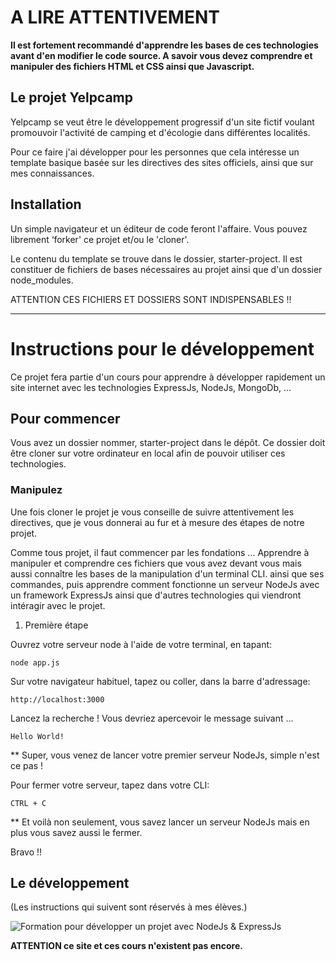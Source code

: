 # A LIRE ATTENTIVEMENT

**Il est fortement recommandé d'apprendre les bases de ces technologies avant d'en modifier le code source. A savoir vous devez comprendre et manipuler des fichiers HTML et CSS ainsi que Javascript.**

## Le projet Yelpcamp

Yelpcamp se veut être le développement progressif d'un site fictif voulant promouvoir l'activité de camping et d'écologie dans différentes localités.

Pour ce faire j'ai développer pour les personnes que cela intéresse un template basique basée sur les directives des sites officiels, ainsi que sur mes connaissances.

## Installation

Un simple navigateur et un éditeur de code feront l'affaire. Vous pouvez librement ‘forker' ce projet et/ou le 'cloner'. 

Le contenu du template se trouve dans le dossier, starter-project. Il est constituer de fichiers de bases nécessaires au projet ainsi que d'un dossier node_modules.

ATTENTION CES FICHIERS ET DOSSIERS SONT INDISPENSABLES !!

----------------------------

# Instructions pour le développement

Ce projet fera partie d'un cours pour apprendre à développer rapidement un site internet avec les technologies ExpressJs, NodeJs, MongoDb, ...

## Pour commencer

Vous avez un dossier nommer, starter-project dans le dépôt. Ce dossier doit être cloner sur votre ordinateur en local afin de pouvoir utiliser ces technologies.

### Manipulez

Une fois cloner le projet je vous conseille de suivre attentivement les directives, que je vous donnerai au fur et à mesure des étapes de notre projet.

Comme tous projet, il faut commencer par les fondations ... Apprendre à manipuler et comprendre ces fichiers que vous avez devant vous mais aussi connaître les bases de la manipulation d'un terminal CLI. ainsi que ses commandes, puis apprendre comment fonctionne un serveur NodeJs avec un framework ExpressJs ainsi que d'autres technologies qui viendront intéragir avec le projet.

1. Première étape

Ouvrez votre serveur node à l'aide de votre terminal, en tapant:

	node app.js

Sur votre navigateur habituel, tapez ou coller, dans la barre d'adressage:

	http://localhost:3000

Lancez la recherche ! Vous devriez apercevoir le message suivant ...

	Hello World!

** Super, vous venez de lancer votre premier serveur NodeJs, simple n'est ce pas !

Pour fermer votre serveur, tapez dans votre CLI:

	CTRL + C

** Et voilà non seulement, vous savez lancer un serveur NodeJs mais en plus vous savez aussi le fermer.

Bravo !!

## Le développement 

(Les instructions qui suivent sont réservés à mes élèves.)

![Formation pour développer un projet avec NodeJs & ExpressJs](https://monsite.fr)

**ATTENTION ce site et ces cours n'existent pas encore.**  













